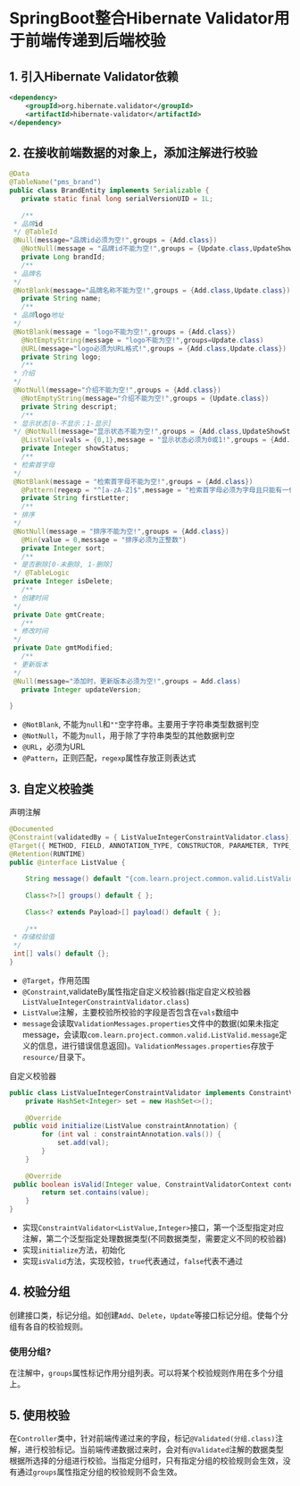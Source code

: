# SpringBoot整合Hibernate Validator用于前端传递到后端校验
## 1. 引入Hibernate Validator依赖
```xml
<dependency>  
    <groupId>org.hibernate.validator</groupId>  
    <artifactId>hibernate-validator</artifactId>  
</dependency>
```

## 2. 在接收前端数据的对象上，添加注解进行校验
```java
@Data  
@TableName("pms_brand")  
public class BrandEntity implements Serializable {  
   private static final long serialVersionUID = 1L;  
  
   /**  
 * 品牌id  
 */ @TableId  
 @Null(message="品牌id必须为空!",groups = {Add.class})  
   @NotNull(message = "品牌id不能为空!",groups = {Update.class,UpdateShowStatus.class})  
   private Long brandId;  
   /**  
 * 品牌名  
 */  
 @NotBlank(message="品牌名称不能为空!",groups = {Add.class,Update.class})  
   private String name;  
   /**  
 * 品牌logo地址  
 */  
 @NotBlank(message = "logo不能为空!",groups = {Add.class})  
   @NotEmptyString(message = "logo不能为空!",groups=Update.class)  
   @URL(message="logo必须为URL格式!",groups = {Add.class,Update.class})  
   private String logo;  
   /**  
 * 介绍  
 */  
 @NotNull(message="介绍不能为空!",groups = {Add.class})  
   @NotEmptyString(message="介绍不能为空!",groups = {Update.class})  
   private String descript;  
   /**  
 * 显示状态[0-不显示；1-显示]  
 */ @NotNull(message="显示状态不能为空!",groups = {Add.class,UpdateShowStatus.class})  
   @ListValue(vals = {0,1},message = "显示状态必须为0或1!",groups = {Add.class,Update.class, UpdateShowStatus.class})  
   private Integer showStatus;  
   /**  
 * 检索首字母  
 */  
 @NotBlank(message = "检索首字母不能为空!",groups = {Add.class})  
   @Pattern(regexp = "^[a-zA-Z]$",message = "检索首字母必须为字母且只能有一位!",groups = {Add.class,Update.class})  
   private String firstLetter;  
   /**  
 * 排序  
 */  
 @NotNull(message = "排序不能为空!",groups = {Add.class})  
   @Min(value = 0,message = "排序必须为正整数")  
   private Integer sort;  
   /**  
 * 是否删除[0-未删除, 1-删除]  
 */ @TableLogic  
 private Integer isDelete;  
   /**  
 * 创建时间  
 */  
 private Date gmtCreate;  
   /**  
 * 修改时间  
 */  
 private Date gmtModified;  
   /**  
 * 更新版本  
 */  
 @Null(message="添加时，更新版本必须为空!",groups = Add.class)  
   private Integer updateVersion;  
  
}
```
- ``@NotBlank``, 不能为``null``和``""``空字符串。主要用于字符串类型数据判空
- ``@NotNull``，不能为``null``，用于除了字符串类型的其他数据判空
- ``@URL``，必须为URL
- ``@Pattern``，正则匹配，``regexp``属性存放正则表达式


## 3. 自定义校验类
声明注解
```java
@Documented  
@Constraint(validatedBy = { ListValueIntegerConstraintValidator.class})  
@Target({ METHOD, FIELD, ANNOTATION_TYPE, CONSTRUCTOR, PARAMETER, TYPE_USE })  
@Retention(RUNTIME)  
public @interface ListValue {  
  
    String message() default "{com.learn.project.common.valid.ListValid.message}";  
  
    Class<?>[] groups() default { };  
  
    Class<? extends Payload>[] payload() default { };  
  
    /**  
 * 存储校验值  
 */  
 int[] vals() default {};  
}
```
- ``@Target``，作用范围
- ``@Constraint``,validateBy属性指定自定义校验器(指定自定义校验器``ListValueIntegerConstraintValidator.class``)
- ``ListValue``注解，主要校验所校验的字段是否包含在``vals``数组中
- ``message``会读取``ValidationMessages.properties``文件中的数据(如果未指定message，会读取``com.learn.project.common.valid.ListValid.message``定义的信息，进行错误信息返回)。``ValidationMessages.properties``存放于``resource/``目录下。

自定义校验器
```java
public class ListValueIntegerConstraintValidator implements ConstraintValidator<ListValue,Integer> {  
    private HashSet<Integer> set = new HashSet<>();  
  
    @Override  
 public void initialize(ListValue constraintAnnotation) {  
        for (int val : constraintAnnotation.vals()) {  
            set.add(val);  
        }  
    }  
  
    @Override  
 public boolean isValid(Integer value, ConstraintValidatorContext context) {  
        return set.contains(value);  
    }  
}
```
- 实现``ConstraintValidator<ListValue,Integer>``接口，第一个泛型指定对应注解，第二个泛型指定处理数据类型(不同数据类型，需要定义不同的校验器)
- 实现``initialize``方法，初始化
- 实现``isValid``方法，实现校验，``true``代表通过，``false``代表不通过

## 4. 校验分组
创建接口类，标记分组。如创建``Add``、``Delete``，``Update``等接口标记分组。使每个分组有各自的校验规则。

### 使用分组?
在注解中，``groups``属性标记作用分组列表。可以将某个校验规则作用在多个分组上。

## 5. 使用校验
在``Controller``类中，针对前端传递过来的字段，标记``@Validated(分组.class)``注解，进行校验标记。当前端传递数据过来时，会对有``@Validated``注解的数据类型根据所选择的分组进行校验。当指定分组时，只有指定分组的校验规则会生效，没有通过``groups``属性指定分组的校验规则不会生效。

